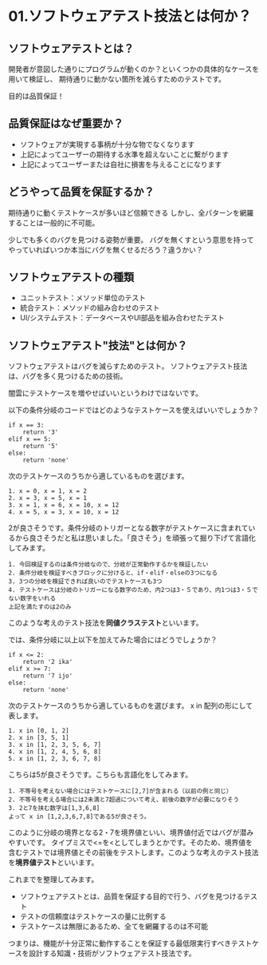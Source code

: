 # 01.ソフトウェアテスト技法とは何か？

## ソフトウェアテストとは？
開発者が意図した通りにプログラムが動くのか？といくつかの具体的なケースを用いて検証し、
期待通りに動かない箇所を減らすためのテストです。

目的は品質保証！

## 品質保証はなぜ重要か？

- ソフトウェアが実現する事柄が十分な物でなくなります
- 上記によってユーザーの期待する水準を超えないことに繋がります
- 上記によってユーザーまたは自社に損害を与えることになります

## どうやって品質を保証するか？

期待通りに動くテストケースが多いほど信頼できる
しかし、全パターンを網羅することは一般的に不可能。

少しでも多くのバグを見つける姿勢が重要。
バグを無くすという意思を持ってやっていればいつか本当にバグを無くせるだろう？違うかい？

## ソフトウェアテストの種類

- ユニットテスト：メソッド単位のテスト
- 統合テスト：メソッドの組み合わせのテスト
- UI/システムテスト：データベースやUI部品を組み合わせたテスト


## ソフトウェアテスト"技法"とは何か？
ソフトウェアテストはバグを減らすためのテスト。
ソフトウェアテスト技法は、バグを多く見つけるための技術。

闇雲にテストケースを増やせばいいというわけではないです。

以下の条件分岐のコードではどのようなテストケースを使えばいいでしょうか？

```
if x == 3:
    return '3'
elif x == 5:
    return '5'
else:
    return 'none'
```

次のテストケースのうちから適しているものを選びます。
```
1. x = 0, x = 1, x = 2
2. x = 3, x = 5, x = 1
3. x = 1, x = 6, x = 10, x = 12
4. x = 5, x = 3, x = 10, x = 12
```

2が良さそうです。条件分岐のトリガーとなる数字がテストケースに含まれているから良さそうだと私は思いました。「良さそう」を頑張って掘り下げて言語化してみます。

```
1. 今回検証するのは条件分岐なので、分岐が正常動作するかを検証したい
2. 条件分岐を検証すべきブロックに分けると、if・elif・elseの3つになる
3. 3つの分岐を検証できれば良いのでテストケースも3つ
4. テストケースは分岐のトリガーになる数字のため、内2つは3・５であり、内1つは3・５でない数字をいれる
上記を満たすのは2のみ
```

このような考えのテスト技法を**同値クラステスト**といいます。

では、条件分岐に以上以下を加えてみた場合にはどうでしょうか？

```
if x <= 2:
    return '2 ika'
elif x >= 7:
    return '7 ijo'
else:
    return 'none'
```

次のテストケースのうちから適しているものを選びます。
x in 配列の形にして表します。
```
1. x in [0, 1, 2]
2. x in [3, 5, 1]
3. x in [1, 2, 3, 5, 6, 7]
4. x in [1, 2, 4, 5, 6, 8]
5. x in [1, 2, 3, 6, 7, 8]
``` 

こちらは5が良さそうです。こちらも言語化をしてみます。

```
1. 不等号を考えない場合にはテストケースに[2,7]が含まれる（以前の例と同じ）
2. 不等号を考える場合には2未満と7超過について考え、前後の数字が必要になりそう
3. 2と7を挟む数字は[1,3,6,8]
よって x in [1,2,3,6,7,8]である5が良さそう。 
```

このように分岐の境界となる2・7を境界値といい、境界値付近ではバグが潜みやすいです。
タイプミスで<=を<としてしまうとかです。そのため、境界値を含むテストでは境界値とその前後をテストします。このような考えのテスト技法を**境界値テスト**といいます。



これまでを整理してみます。
- ソフトウェアテストとは、品質を保証する目的で行う、バグを見つけるテスト
- テストの信頼度はテストケースの量に比例する
- テストケースは無限にあるため、全てを網羅するのは不可能

つまりは、機能が十分正常に動作することを保証する最低限実行すべきテストケースを設計する知識・技術がソフトウェアテスト技法です。